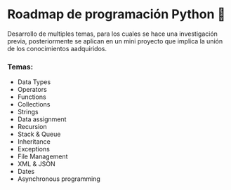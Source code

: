 # Roadmap de programación Python 🐍

<p>Desarrollo de multiples temas, para los cuales se hace una investigación previa, posteriormente se aplican en un mini proyecto que implica la unión de los conocimientos aadquiridos.
</p>
<div>
<h3>Temas:</h3>
<ul>
<li>Data Types</li>
<li>Operators</li>
<li>Functions</li>
<li>Collections</li>
<li>Strings</li>
<li>Data assignment</li>
<li>Recursion</li>
<li>Stack & Queue</li>
<li>Inheritance</li>
<li>Exceptions</li>
<li>File Management</li>
<li>XML & JSON</li>
<li>Dates</li>
<li>Asynchronous programming</li>

</ul>
</div>